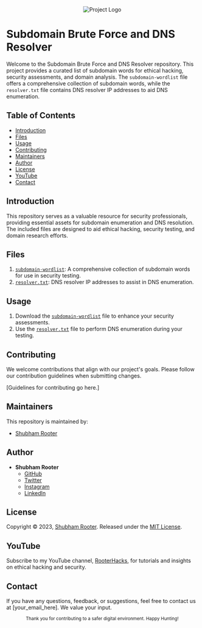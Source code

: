<div align="center">
  <img src="your_logo_here.png" alt="Project Logo">
</div>

# Subdomain Brute Force and DNS Resolver

Welcome to the Subdomain Brute Force and DNS Resolver repository. This project provides a curated list of subdomain words for ethical hacking, security assessments, and domain analysis. The `subdomain-wordlist` file offers a comprehensive collection of subdomain words, while the `resolver.txt` file contains DNS resolver IP addresses to aid DNS enumeration.

## Table of Contents

- [Introduction](#introduction)
- [Files](#files)
- [Usage](#usage)
- [Contributing](#contributing)
- [Maintainers](#maintainers)
- [Author](#author)
- [License](#license)
- [YouTube](#youtube)
- [Contact](#contact)

## Introduction

This repository serves as a valuable resource for security professionals, providing essential assets for subdomain enumeration and DNS resolution. The included files are designed to aid ethical hacking, security testing, and domain research efforts.

## Files

1. [`subdomain-wordlist`](https://github.com/shubham-rooter/SubdomainBruteForceWordlist/blob/main/Subdomain-wordlist.md): A comprehensive collection of subdomain words for use in security testing.
3. [`resolver.txt`](https://github.com/shubham-rooter/SubdomainBruteForceWordlist/blob/main/resolvers.txt): DNS resolver IP addresses to assist in DNS enumeration.

## Usage

1. Download the [`subdomain-wordlist`](https://drive.google.com/file/d/16KLYFTijq0Lemq4ZhibGl1leeN0AXjhA/view?usp=sharing) file to enhance your security assessments.
2. Use the [`resolver.txt`](https://github.com/shubham-rooter/SubdomainBruteForceWordlist/blob/main/resolvers.txt) file to perform DNS enumeration during your testing.

## Contributing

We welcome contributions that align with our project's goals. Please follow our contribution guidelines when submitting changes.

[Guidelines for contributing go here.]

## Maintainers

This repository is maintained by:

- [Shubham Rooter](https://github.com/shubham-rooter)

## Author

- **Shubham Rooter**
  - [GitHub](https://www.github.com/shubham-rooter)
  - [Twitter](https://www.twitter.com/shubhamtiwari_r)
  - [Instagram](https://www.instagram.com/shubham_rooter)
  - [LinkedIn](https://www.linkedin.com/in/shubham-tiwari09/)

## License

Copyright © 2023, [Shubham Rooter](https://github.com/Shubham-Rooter).
Released under the [MIT License](LICENSE).

## YouTube

Subscribe to my YouTube channel, [RooterHacks](https://www.youtube.com/@RooterHacks), for tutorials and insights on ethical hacking and security.

## Contact

If you have any questions, feedback, or suggestions, feel free to contact us at [your_email_here]. We value your input.

<div align="center">
  <sub>Thank you for contributing to a safer digital environment. Happy Hunting!</sub>
</div>

